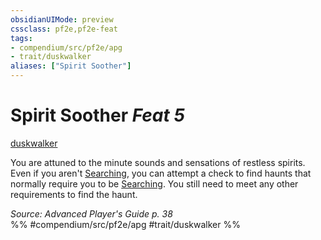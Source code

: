 ```yaml
---
obsidianUIMode: preview
cssclass: pf2e,pf2e-feat
tags:
- compendium/src/pf2e/apg
- trait/duskwalker
aliases: ["Spirit Soother"]
---
```

# Spirit Soother  *Feat 5*  
[duskwalker](rules/traits/duskwalker-apg.md "Duskwalker Ancestry & Heritage Trait")  


You are attuned to the minute sounds and sensations of restless spirits. Even if you aren't [Searching](rules/actions/search.md), you can attempt a check to find haunts that normally require you to be [Searching](rules/actions/search.md). You still need to meet any other requirements to find the haunt.

*Source: Advanced Player's Guide p. 38*  
%% #compendium/src/pf2e/apg #trait/duskwalker %%